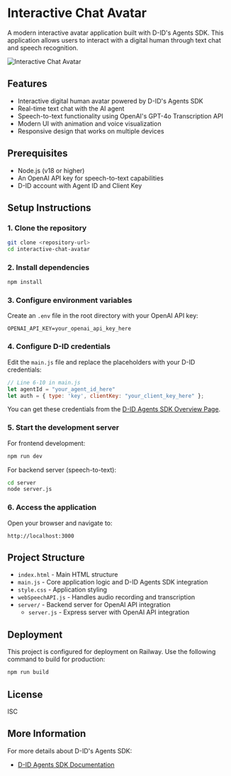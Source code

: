 # Interactive Chat Avatar

A modern interactive avatar application built with D-ID's Agents SDK. This application allows users to interact with a digital human through text chat and speech recognition.

![Interactive Chat Avatar](./@AI_Logo.png)

## Features

- Interactive digital human avatar powered by D-ID's Agents SDK
- Real-time text chat with the AI agent
- Speech-to-text functionality using OpenAI's GPT-4o Transcription API
- Modern UI with animation and voice visualization
- Responsive design that works on multiple devices

## Prerequisites

- Node.js (v18 or higher)
- An OpenAI API key for speech-to-text capabilities
- D-ID account with Agent ID and Client Key

## Setup Instructions

### 1. Clone the repository

```bash
git clone <repository-url>
cd interactive-chat-avatar
```

### 2. Install dependencies

```bash
npm install
```

### 3. Configure environment variables

Create an `.env` file in the root directory with your OpenAI API key:

```
OPENAI_API_KEY=your_openai_api_key_here
```

### 4. Configure D-ID credentials

Edit the `main.js` file and replace the placeholders with your D-ID credentials:

```javascript
// Line 6-10 in main.js
let agentId = "your_agent_id_here"
let auth = { type: 'key', clientKey: "your_client_key_here" };
```

You can get these credentials from the [D-ID Agents SDK Overview Page](https://docs.d-id.com/reference/agents-sdk-overview).

### 5. Start the development server

For frontend development:
```bash
npm run dev
```

For backend server (speech-to-text):
```bash
cd server
node server.js
```

### 6. Access the application

Open your browser and navigate to:
```
http://localhost:3000
```

## Project Structure

- `index.html` - Main HTML structure
- `main.js` - Core application logic and D-ID Agents SDK integration
- `style.css` - Application styling
- `webSpeechAPI.js` - Handles audio recording and transcription
- `server/` - Backend server for OpenAI API integration
  - `server.js` - Express server with OpenAI API integration

## Deployment

This project is configured for deployment on Railway. Use the following command to build for production:

```bash
npm run build
```

## License

ISC

## More Information

For more details about D-ID's Agents SDK:
- [D-ID Agents SDK Documentation](https://docs.d-id.com/reference/agents-sdk-overview)